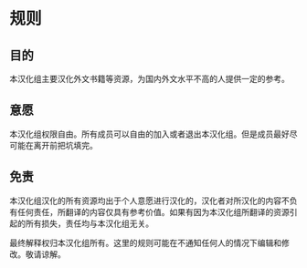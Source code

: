 # 规则

## 目的
本汉化组主要汉化外文书籍等资源，为国内外文水平不高的人提供一定的参考。

## 意愿
本汉化组权限自由。所有成员可以自由的加入或者退出本汉化组。但是成员最好尽可能在离开前把坑填完。

## 免责
本汉化组汉化的所有资源均出于个人意愿进行汉化的，汉化者对所汉化的内容不负有任何责任，所翻译的内容仅具有参考价值。如果有因为本汉化组所翻译的资源引起的所有损失，责任均与本汉化组无关。

最终解释权归本汉化组所有。这里的规则可能在不通知任何人的情况下编辑和修改。敬请谅解。
